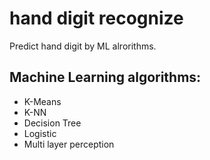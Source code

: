 # hand digit recognize
Predict hand digit by ML alrorithms.

## Machine Learning algorithms:
 - K-Means
 - K-NN
 - Decision Tree
 - Logistic
 - Multi layer perception
